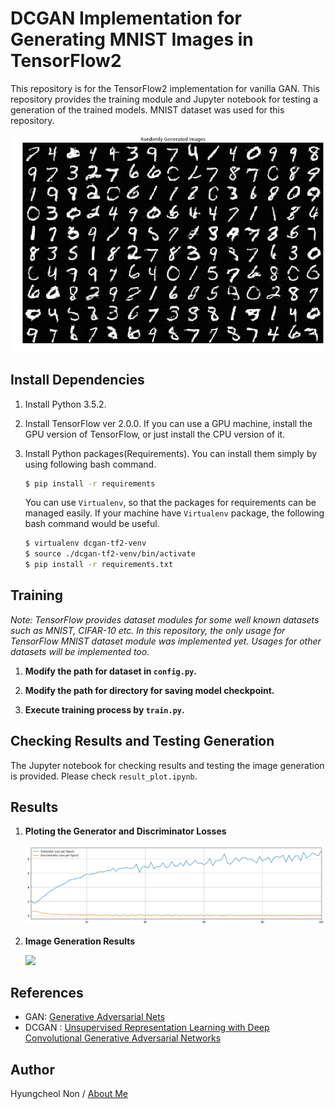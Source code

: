 # DCGAN Implementation for Generating MNIST Images in TensorFlow2

This repository is for the TensorFlow2 implementation for vanilla GAN. This repository provides the training module and Jupyter notebook for testing a generation of the trained models. MNIST dataset was used for this repository.

![](/assets/img/README/README_2019-10-26-18-44-22.png)

## Install Dependencies
1. Install Python 3.5.2.
2. Install TensorFlow ver 2.0.0. If you can use a GPU machine, install the GPU version of TensorFlow, or just install the CPU version of it.
3. Install Python packages(Requirements). You can install them simply by using following bash command.

    ```bash
    $ pip install -r requirements
    ```

    You can use `Virtualenv`, so that the packages for requirements can be managed easily. If your machine have `Virtualenv` package, the following bash command would be useful.

    ```bash
    $ virtualenv dcgan-tf2-venv
    $ source ./dcgan-tf2-venv/bin/activate
    $ pip install -r requirements.txt
    ```

## Training
*Note: TensorFlow provides dataset modules for some well known datasets such as MNIST, CIFAR-10 etc. In this repository, the only usage for TensorFlow MNIST dataset module was implemented yet. Usages for other datasets will be implemented too.*

1. **Modify the path for dataset in `config.py`.**

2. **Modify the path for directory for saving model checkpoint.**

3. **Execute training process by `train.py`.**

## Checking Results and Testing Generation
The Jupyter notebook for checking results and testing the image generation is provided. Please check `result_plot.ipynb`.

## Results

1. **Ploting the Generator and Discriminator Losses**

    ![](/assets/img/README/README_2019-10-26-18-50-34.png)

2. **Image Generation Results**

    ![](/assets/img/result_plot/image_generation_result_changes.gif)

## References
- GAN: [Generative Adversarial Nets](http://papers.nips.cc/paper/5423-generative-adversarial-nets)
- DCGAN : [Unsupervised Representation Learning with Deep Convolutional Generative Adversarial Networks](https://arxiv.org/abs/1511.06434)

## Author
Hyungcheol Non / [About Me](https://hcnoh.github.io/about)